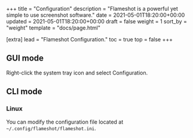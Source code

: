 +++
title = "Configuration"
description = "Flameshot is a powerful yet simple to use screenshot software."
date = 2021-05-01T18:20:00+00:00
updated = 2021-05-01T18:20:00+00:00
draft = false
weight = 1
sort_by = "weight"
template = "docs/page.html"

[extra]
lead = "Flameshot Configuration."
toc = true
top = false
+++

## GUI mode

Right-click the system tray icon and select Configuration.

## CLI mode

### Linux

You can modify the configuration file located at ``~/.config/flameshot/flameshot.ini``.
